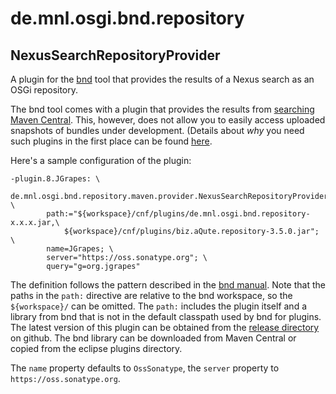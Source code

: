 # de.mnl.osgi.bnd.repository

## NexusSearchRepositoryProvider

A plugin for the [bnd](http://bnd.bndtools.org/) tool that provides
the results of a Nexus search as an OSGi repository.

The bnd tool comes with a plugin that provides the results from 
[searching Maven Central](http://bnd.bndtools.org/plugins/pomrepo.html). This,
however, does not allow you to easily access uploaded snapshots of
bundles under development. (Details about *why* you need such plugins
in the first place can be found 
[here](http://mnlipp.github.io/osgi-getting-started/Repositories.html).

Here's a sample configuration of the plugin:

```properties
-plugin.8.JGrapes: \
    de.mnl.osgi.bnd.repository.maven.provider.NexusSearchRepositoryProvider; \
        path:="${workspace}/cnf/plugins/de.mnl.osgi.bnd.repository-x.x.x.jar,\
            ${workspace}/cnf/plugins/biz.aQute.repository-3.5.0.jar"; \
        name=JGrapes; \
        server="https://oss.sonatype.org"; \
        query="g=org.jgrapes"
```

The definition follows the pattern described in the 
[bnd manual](http://bnd.bndtools.org/chapters/610-plugin.html). Note
that the paths in the `path:` directive are relative to the bnd workspace,
so the `${workspace}/` can be omitted. The `path:` includes the plugin
itself and a library from bnd that is not in the default classpath
used by bnd for plugins. The latest version of this plugin can be
obtained from the 
[release directory](https://github.com/mnlipp/de.mnl.osgi/tree/master/cnf/release/de.mnl.osgi.bnd.repository)
on github. The bnd library can be downloaded from Maven Central or
copied from the eclipse plugins directory.

The `name` property defaults to `OssSonatype`, the `server` property 
to `https://oss.sonatype.org`.